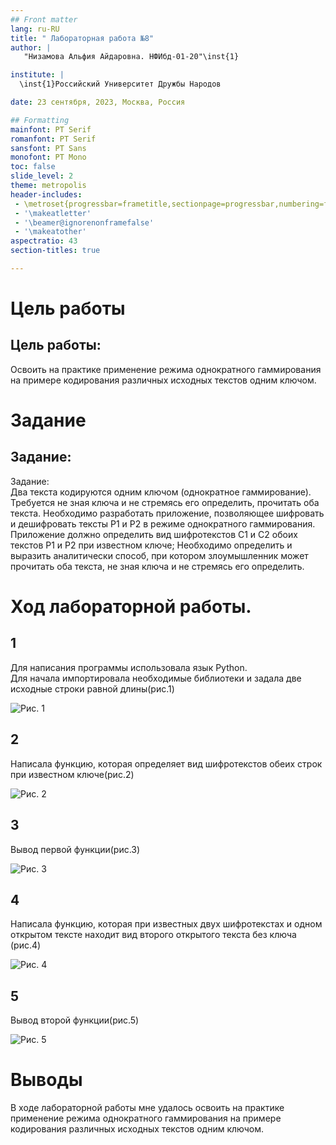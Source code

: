 ```yaml
---
## Front matter
lang: ru-RU
title: " Лабораторная работа №8"
author: |
   "Низамова Альфия Айдаровна. НФИбд-01-20"\inst{1}

institute: |
  \inst{1}Российский Университет Дружбы Народов

date: 23 сентября, 2023, Москва, Россия

## Formatting
mainfont: PT Serif
romanfont: PT Serif
sansfont: PT Sans
monofont: PT Mono
toc: false
slide_level: 2
theme: metropolis
header-includes: 
 - \metroset{progressbar=frametitle,sectionpage=progressbar,numbering=fraction}
 - '\makeatletter'
 - '\beamer@ignorenonframefalse'
 - '\makeatother'
aspectratio: 43
section-titles: true

---
```


# Цель работы

## Цель работы:
Освоить на практике применение режима однократного гаммирования на примере кодирования различных исходных текстов одним ключом.

# Задание

## Задание:

Задание:  
Два текста кодируются одним ключом (однократное гаммирование). Требуется
не зная ключа и не стремясь его определить, прочитать оба текста. Необходимо
разработать приложение, позволяющее шифровать и дешифровать тексты P1 и
P2 в режиме однократного гаммирования. Приложение должно определить вид
шифротекстов C1 и C2 обоих текстов P1 и P2 при известном ключе;
Необходимо определить и выразить аналитически способ, при котором злоумышленник может прочитать оба текста, не зная ключа и не стремясь его определить. 

# Ход лабораторной работы. 

## 1
Для написания программы использовала язык Python.  
Для начала импортировала необходимые библиотеки и задала две исходные строки равной длины(рис.1)

![Рис. 1]( img/1.png )
  
## 2

Написала функцию, которая определяет вид шифротекстов обеих строк при
известном ключе(рис.2)


![Рис. 2]( img/2.png )

## 3

Вывод первой функции(рис.3) 

![Рис. 3]( img/3.png )

## 4
Написала функцию, которая при известных двух шифротекстах и одном
открытом тексте находит вид второго открытого текста без ключа (рис.4)

![Рис. 4]( img/4.png )

## 5
Вывод второй функции(рис.5)

![Рис. 5]( img/5.png )

# Выводы

В ходе лабораторной работы мне удалось освоить на практике применение режима однократного гаммирования на примере кодирования различных исходных
текстов одним ключом.